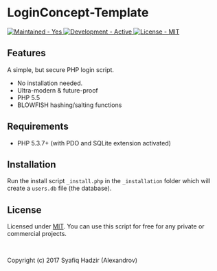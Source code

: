 # LoginConcept-Template
<p align="left">
    <a href="#">
        <img src="https://img.shields.io/badge/Maintained-Yes-brightgreen.svg?style=plastic?maxAge=7200" alt="Maintained - Yes">
    </a>
    <a href="#">
        <img src="https://img.shields.io/badge/Development-Active-brightgreen.svg?style=plastic?maxAge=7200" alt="Development - Active">
    </a>
    <a href="#">
        <img src="https://img.shields.io/badge/License-MIT%20%2F%20Apache--2.0-blue.svg?style=plastic?maxAge=7200" alt="License - MIT">
    </a>
</p>

## Features

A simple, but secure PHP login script.

* No installation needed.
* Ultra-modern & future-proof
* PHP 5.5
* BLOWFISH hashing/salting functions

## Requirements

* PHP 5.3.7+ (with PDO and SQLite extension activated)

## Installation

Run the install script `_install.php` in the `_installation` folder which will create a `users.db` file (the database).

## License

Licensed under [MIT](http://www.opensource.org/licenses/mit-license.php). You can use this script for free for any
private or commercial projects.

<br />

Copyright (c) 2017 Syafiq Hadzir (Alexandrov)

